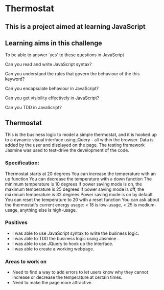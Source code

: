 # Thermostat

## This is a project aimed at learning JavaScript 

## Learning aims in this challenge

To be able to answer 'yes' to these questions in JavaScript

Can you read and write JavaScript syntax?

Can you understand the rules that govern the behaviour of the this keyword?

Can you encapsulate behaviour in JavaScript?

Can you get visibility effectively in JavaScript?

Can you TDD in JavaScript?


## Thermostat
This is the business logic to model a simple thermostat, and it is hooked up to a dynamic visual interface using jQuery - all within the browser. Data is added by the user and displayed on the page. The testing framework Jasmine was used to test-drive the development of the code.

### Specification:

Thermostat starts at 20 degrees
You can increase the temperature with an up function
You can decrease the temperature with a down function
The minimum temperature is 10 degrees
If power saving mode is on, the maximum temperature is 25 degrees
If power saving mode is off, the maximum temperature is 32 degrees
Power saving mode is on by default
You can reset the temperature to 20 with a reset function
You can ask about the thermostat's current energy usage: < 18 is low-usage, < 25 is medium-usage, anything else is high-usage.

### Positives 
- I was able to use JavaScript syntax to write the business logic.
- I was able to TDD the business logic using Jasmine .
- I was able to use JQuery to hook up the interface. 
- I was able to create a working webpage. 

### Areas to work on 
- Need to find a way to add errors to let users know why they cannot increase or decrease the temperature at certain times. 
- Need to make the page more attractive.  
